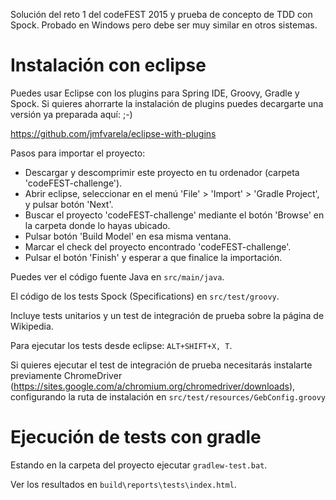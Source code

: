 Solución del reto 1 del codeFEST 2015 y prueba de concepto de TDD con Spock.
Probado en Windows pero debe ser muy similar en otros sistemas.

# Instalación con eclipse
Puedes usar Eclipse con los plugins para Spring IDE, Groovy, Gradle y Spock.
Si quieres ahorrarte la instalación de plugins puedes decargarte una versión ya preparada aquí: ;-)

https://github.com/jmfvarela/eclipse-with-plugins

Pasos para importar el proyecto:
* Descargar y descomprimir este proyecto en tu ordenador (carpeta 'codeFEST-challenge').
* Abrir eclipse, seleccionar en el menú 'File' > 'Import' > 'Gradle Project', y pulsar botón 'Next'.
* Buscar el proyecto 'codeFEST-challenge' mediante el botón 'Browse' en la carpeta donde lo hayas ubicado.
* Pulsar botón 'Build Model' en esa misma ventana.
* Marcar el check del proyecto encontrado 'codeFEST-challenge'.
* Pulsar el botón 'Finish' y esperar a que finalice la importación.

Puedes ver el código fuente Java en `src/main/java`.

El código de los tests Spock (Specifications) en `src/test/groovy`. 

Incluye tests unitarios y un test de integración de prueba sobre la página de Wikipedia.

Para ejecutar los tests desde eclipse: `ALT+SHIFT+X, T`.

Si quieres ejecutar el test de integración de prueba necesitarás instalarte previamente ChromeDriver (https://sites.google.com/a/chromium.org/chromedriver/downloads), configurando la ruta de instalación en `src/test/resources/GebConfig.groovy`

# Ejecución de tests con gradle
Estando en la carpeta del proyecto ejecutar `gradlew-test.bat`.

Ver los resultados en `build\reports\tests\index.html`.

